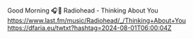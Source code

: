 Good Morning 🎧🎵 Radiohead - Thinking About You  https://www.last.fm/music/Radiohead/_/Thinking+About+You https://dfaria.eu/twtxt?hashtag=2024-08-01T06:00:04Z